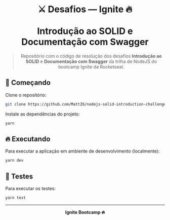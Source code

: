 <div align="center">
  <h1>
    ⚔ Desafios — Ignite 🔥
    <br/><br/>
    Introdução ao SOLID e Documentação com Swagger
  </h1>

  > Repositório com o código de resolução dos desafios **Introdução ao SOLID** e **Documentação com Swagger** da trilha de NodeJS do bootcamp Ignite da Rocketseat.
</div>

## 🎉 Começando

Clone o repositório:

```bash
git clone https://github.com/MattZ6/nodejs-solid-introduction-challenge
```

Instale as dependências do projeto:

```bash
yarn
```

## 🔥 Executando

Para executar a aplicação em ambiente de desenvolvimento (localmente):

```bash
yarn dev
```

## 🧪 Testes

Para executar os testes:

```bash
yarn test
```

___

<div align="center">
  <strong>Ignite Bootcamp 🔥</strong>
</div>
